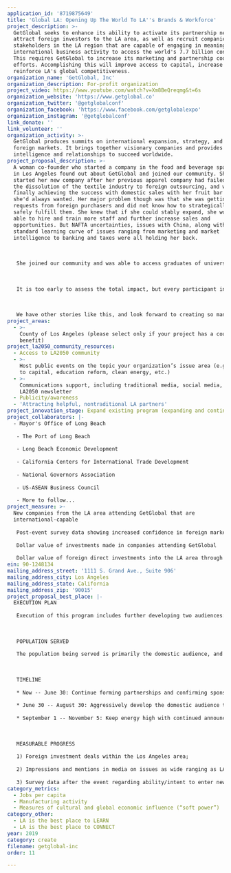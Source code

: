 ```yaml
---
application_id: '8719875649'
title: 'Global LA: Opening Up The World To LA''s Brands & Workforce'
project_description: >-
  GetGlobal seeks to enhance its ability to activate its partnership network and
  attract foreign investors to the LA area, as well as recruit companies and
  stakeholders in the LA region that are capable of engaging in meaningful
  international business activity to access the world's 7.7 billion consumers.
  This requires GetGlobal to increase its marketing and partnership coordination
  efforts. Accomplishing this will improve access to capital, increase jobs,
  reinforce LA's global competitiveness.
organization_name: 'GetGlobal, Inc'
organization_description: For-profit organization
project_video: https://www.youtube.com/watch?v=Xm8BeQreqmg&t=6s
organization_website: 'https://www.getglobal.co'
organization_twitter: '@getglobalconf'
organization_facebook: 'https://www.facebook.com/getglobalexpo'
organization_instagram: '@getglobalconf'
link_donate: ''
link_volunteer: ''
organization_activity: >-
  GetGlobal produces summits on international expansion, strategy, and key
  foreign markets. It brings together visionary companies and provides the
  intelligence and relationships to succeed worldwide.
project_proposal_description: >-
  A woman co-founder who started a company in the food and beverage space here
  in Los Angeles found out about GetGlobal and joined our community. She had
  started her new company after her previous apparel company had failed due to
  the dissolution of the textile industry to foreign outsourcing, and was
  finally achieving the success with domestic sales with her fruit bar products
  she'd always wanted. Her major problem though was that she was getting
  requests from foreign purchasers and did not know how to strategically or
  safely fulfill them. She knew that if she could stably expand, she would be
  able to hire and train more staff and further increase sales and
  opportunities. But NAFTA uncertainties, issues with China, along with the
  standard learning curve of issues ranging from marketing and market
  intelligence to banking and taxes were all holding her back.
   
   
   
   She joined our community and was able to access graduates of universities with international business focuses, banks specializing in trade finance, accounting firms to advise on tax changes, consultants focused on international trade, the many government resources that most companies are unaware of, as well as a range of social media influencers in key markets who in the near future will likely be helping her to develop authentic local appeal in their markets. On top of this, there are two major family conglomerates — one from Southeast Asia and another from the Middle East — who are interested in investing in her company to be able to strategically expand into their respective markets by utilizing their relationships and influence. In terms of confidence-building, our community and resources have given her an open pathway for expanding her company's opportunities in ways that would have taken her a very long time to create on her own. 
   
   
   
   It is too early to assess the total impact, but every participant in this relationship sees greater opportunity. The foreign investors are curious about what else they can access in the LA area, the universities are eager to provide more students and training, and the influencers see LA as a beacon of multidimensional activity for them.
   
   
   
   We have other stories like this, and look forward to creating so many more.
project_areas:
  - >-
    County of Los Angeles (please select only if your project has a countywide
    benefit)
project_la2050_community_resources:
  - Access to LA2050 community
  - >-
    Host public events on the topic your organization’s issue area (e.g. access
    to capital, education reform, clean energy, etc.) 
  - >-
    Communications support, including traditional media, social media, and
    LA2050 newsletter
  - Publicity/awareness
  - 'Attracting helpful, nontraditional LA partners'
project_innovation_stage: Expand existing program (expanding and continuing ongoing successful projects)
project_collaborators: |-
  - Mayor's Office of Long Beach
   
   - The Port of Long Beach
   
   - Long Beach Economic Development
   
   - California Centers for International Trade Development
   
   - National Governors Association
   
   - US-ASEAN Business Council
   
   - More to follow...
project_measure: >-
  New companies from the LA area attending GetGlobal that are
  international-capable 
   
   Post-event survey data showing increased confidence in foreign market activity 
   
   Dollar value of investments made in companies attending GetGlobal
   
   Dollar value of foreign direct investments into the LA area through GetGlobal
ein: 90-1248134
mailing_address_street: '1111 S. Grand Ave., Suite 906'
mailing_address_city: Los Angeles
mailing_address_state: California
mailing_address_zip: '90015'
project_proposal_best_place: |-
  EXECUTION PLAN
   
   Execution of this program includes further developing two audiences: foreign audiences (to invest, collaborate, partner, contribute knowledge, make purchases) and domestic audiences with interesting products or services but who need key relationships, market intelligence and access, capital, and sales to drive growth and hiring. To attract more of both audiences — foreign and domestic — we will need to purchase marketing services and access to contact databases, as well as use the financial buffer that this grant will provide to be able to devote more time to developing both of these audiences rather than focus primarily on raising sponsorship. Since GetGlobal's first edition in 2016, we have developed a network of over 80 partner organizations. Leveraging them properly is mostly an issue of time and effort. 
   
   
   
   POPULATION SERVED
   
   The population being served is primarily the domestic audience, and for this program our focus would be LA area companies that are capable of engaging in meaningful international activity — acting strategically and in sustained fashion in its marketing, sales, and general operation. Typically these are companies above $5 million in annual revenue, but there are exceptions below that threshold. The target persons within those companies are usually founders, chief executives, heads of marketing and sales, supply chain and logistics, CFOs, and anyone else with the word "international" in their title. Secondary beneficiaries of this program would be employees and prospective staff who would be hired either because of inbound foreign investment or expanded sales internationally. 
   
   
   
   TIMELINE
   
   * Now -- June 30: Continue forming partnerships and confirming sponsors; developing the program for the event that increases its appeal.
   
   * June 30 -- August 30: Aggressively develop the domestic audience through online awareness campaigns, personal outreach, meet-ups around LA and Long Beach; develop the foreign participants through leveraging our relationships in the US Commercial Service, National Governors Association, binational trade associations, and other groups.
   
   * September 1 -- November 5: Keep energy high with continued announcements of new speakers and participants, bring together the most energetic members of the community intermittently for pre-summit activities. 
   
   
   
   MEASURABLE PROGRESS
   
   1) Foreign investment deals within the Los Angeles area;
   
   2) Impressions and mentions in media on issues as wide ranging as LA's superior infrastructure and workforce for global interaction, effect of LA area industries on the global economy, trends that begin in LA and spread around the world, changes in perception internationally about LA's social and economic appeal;
   
   3) Survey data after the event regarding ability/intent to enter new markets, growth capital acquired, confidence about international expansion.
category_metrics:
  - Jobs per capita
  - Manufacturing activity
  - Measures of cultural and global economic influence (“soft power”)
category_other:
  - LA is the best place to LEARN
  - LA is the best place to CONNECT
year: 2019
category: create
filename: getglobal-inc
order: 11

---
```

